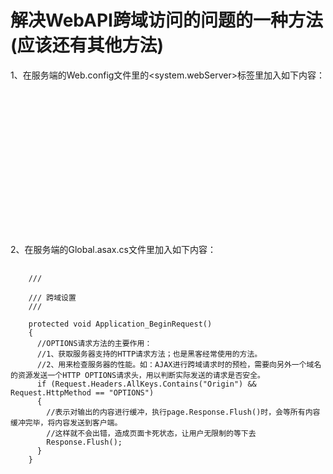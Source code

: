 # 解决WebAPI跨域访问的问题的一种方法(应该还有其他方法)
1、在服务端的Web.config文件里的<system.webServer>标签里加入如下内容：
 <pre>
   <code>
    <httpProtocol>
      <customHeaders>
        <!--响应类型 (值为逗号分隔的一个字符串，表明服务器支持的所有跨域请求的方法)-->
        <add name="Access-Control-Allow-Methods" value="GET,POST,PUT,DELETE,OPTIONS" />
        <!--响应头设置（Content-Type：只限于三个值application/x-www-form-urlencoded、multipart/form-data、text/plain）-->
        <add name="Access-Control-Allow-Headers" value="x-requested-with,content-type" />
        <!--如果设置 Access-Control-Allow-Origin:*，则允许所有域名的脚本访问该资源-->
        <add name="Access-Control-Allow-Origin" value="*" />
        <!--<add name="Access-Control-Allow-Origin" value="http://domain1.com, http://domain2.com" />  设置允许跨域访问的网址-->
      </customHeaders>
    </httpProtocol>
   </code>
 </pre><br/>
2、在服务端的Global.asax.cs文件里加入如下内容：
 <pre>
   <code>
    /// <summary>
    /// 跨域设置
    /// </summary>
    protected void Application_BeginRequest()
    {
      //OPTIONS请求方法的主要作用：
      //1、获取服务器支持的HTTP请求方法；也是黑客经常使用的方法。
      //2、用来检查服务器的性能。如：AJAX进行跨域请求时的预检，需要向另外一个域名的资源发送一个HTTP OPTIONS请求头，用以判断实际发送的请求是否安全。
      if (Request.Headers.AllKeys.Contains("Origin") && Request.HttpMethod == "OPTIONS")
      {
        //表示对输出的内容进行缓冲，执行page.Response.Flush()时，会等所有内容缓冲完毕，将内容发送到客户端。
        //这样就不会出错，造成页面卡死状态，让用户无限制的等下去
        Response.Flush();
      }
    }
</code>
 </pre>
